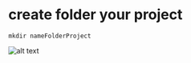 # create  folder your project
```
mkdir nameFolderProject 
```
![alt text](https://github.com/afdhalluthfi09/images/blob/master/touchfileREADMI.jpg)
